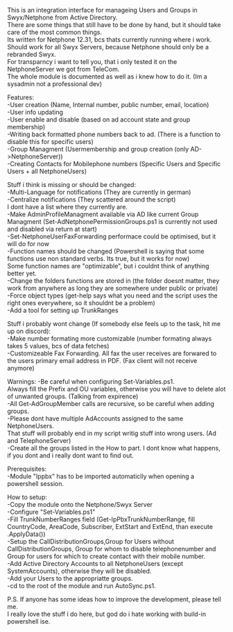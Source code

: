 This is an integration interface for manageing Users and Groups in Swyx/Netphone from Active Directory.<br/>
There are some things that still have to be done by hand, but it should take care of the most common things.<br/>
Its written for Netphone 12.31, bcs thats currently running where i work.<br/>
Should work for all Swyx Servers, because Netphone should only be a rebranded Swyx.<br/>
For transparncy i want to tell you, that i only tested it on the NetphoneServer we got from TeleCom.<br/>
The whole module is documented as well as i knew how to do it. (Im a sysadmin not a professional dev)<br/>

Features:<br/>
-User creation (Name, Internal number, public number, email, location)<br/>
-User info updating<br/>
-User enable and disable (based on ad account state and group membership)<br/>
-Writing back formatted phone numbers back to ad. (There is a function to disable this for specific users)<br/>
-Group Managment (Usermembership and group creation (only AD->NetphoneServer))<br/>
-Creating Contacts for Mobilephone numbers (Specific Users and Specific Users + all NetphoneUsers)<br/>

Stuff i think is missing or should be changed:<br/>
-Multi-Language for notifications (They are currently in german)<br/>
-Centralize notifications (They scattered around the script)<br/>
I dont have a list where they currently are.<br/>
-Make AdminProfileManagment available via AD like current Group Managment (Set-AdNetphonePermissionGroups.ps1 is currently not used and disabled via return at start)<br/>
-Set-NetphoneUserFaxForwarding performace could be optimised, but it will do for now<br/>
-Function names should be changed (Powershell is saying that some functions use non standard verbs. Its true, but it works for now)<br/>
Some function names are "optimizable", but i couldnt think of anything better yet.<br/>
-Change the folders functions are stored in (the folder doesnt matter, they work from anywhere as long they are somewhere under public or private)<br/>
-Force object types (get-help says what you need and the script uses the right ones everywhere, so it shouldnt be a problem)<br/>
-Add a tool for setting up TrunkRanges<br/>

Stuff i probably wont change (If somebody else feels up to the task, hit me up on discord):<br/>
-Make number formating more customizable (number formating always takes 5 values, bcs of data fetches)<br/>
-Customizeable Fax Forwarding. All fax the user receives are forwared to the users primary email address in PDF. (Fax client will not receive anymore)<br/>

Warnings:
-Be careful when configuring Set-Variables.ps1.<br/>
Always fill the Prefix and OU variables, otherwise you will have to delete alot of unwanted groups. (Talking from expirence)<br/>
-All Get-AdGroupMember calls are recursive, so be careful when adding groups.<br/>
-Please dont have multiple AdAccounts assigned to the same NetphoneUsers.<br/>
That stuff will probably end in my script writig stuff into wrong users. (Ad and TelephoneServer)<br/>
-Create all the groups listed in the How to part. I dont know what happens, if you dont and i really dont want to find out.<br/>

Prerequisites:<br/>
-Module "Ippbx" has to be imported automaticlly when opening a powershell session.<br/>

How to setup:<br/>
-Copy the module onto the Netphone/Swyx Server<br/>
-Configure "Set-Variables.ps1"<br/>
-Fill TrunkNumberRanges field (Get-IpPbxTrunkNumberRange, fill CountryCode, AreaCode, Subscriber, ExtStart and ExtEnd, than execute .ApplyData())<br/>
-Setup the CallDistributionGroups,Group for Users without CallDistributionGroups, Group for whom to disable telephonenumber and Group for users for which to create contact with their mobile number.<br/>
-Add Active Directory Accounts to all NetphoneUsers (except SystemAccounts), otherwise they will be disabled.<br/>
-Add your Users to the appropriatte groups.<br/>
-cd to the root of the module and run AutoSync.ps1.<br/>

P.S.
If anyone has some ideas how to improve the development, please tell me.<br/>
I really love the stuff i do here, but god do i hate working with build-in powershell ise.<br/>
